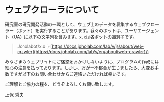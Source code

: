# ウェブクローラについて

研究室の研究開発活動の一環として、ウェブ上のデータを収集するウェブクローラー（ボット）を実行することがあります。我々のボットは、ユーザエージェント（UA）に以下の文字列を含みます。`x.x`は各ボットの識別子です。

> Joholabot/x.x \(+[https://docs.joholab.com/lab/v/ja/about/web-crawler](https://docs.joholab.com/lab/v/en/about/web-crawler)\)

みなさまのウェブサイトにご迷惑をおかけしないように、プログラムの作成には細心の注意を払っております。しかし、万が一不都合が生じましたら、大変お手数ですが以下のお問い合わせからご連絡いただければ幸いです。

ご理解とご協力の程を、どうぞよろしくお願い致します。

上保 秀夫



